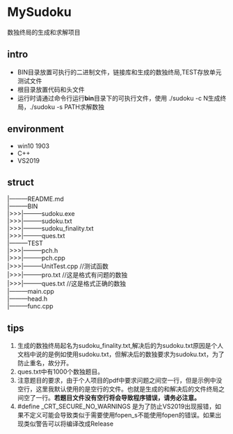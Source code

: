 # MySudoku 
数独终局的生成和求解项目
## intro
* BIN目录放置可执行的二进制文件，链接库和生成的数独终局,TEST存放单元测试文件
* 根目录放置代码和头文件
* 运行时请通过命令行运行**bin**目录下的可执行文件，使用 ./sudoku -c N生成终局，./sudoku -s PATH求解数独
## environment
* win10 1903
* C++
* VS2019
## struct
|———README.md  
|———BIN  
|>>>|———sudoku.exe  
|>>>|———sudoku.txt  
|>>>|———sudoku_finality.txt  
|>>>|———ques.txt  
|———TEST  
|>>>|———pch.h  
|>>>|———pch.cpp  
|>>>|———UnitTest.cpp    //测试函数  
|>>>|———pro.txt   //这是格式有问题的数独  
|>>>|———ques.txt    //这是格式正确的数独  
|———main.cpp  
|———head.h  
|———func.cpp  
## tips
1. 生成的数独终局起名为sudoku_finality.txt,解决后的为sudoku.txt原因是个人文档中说的是例如使用sudoku.txt，但解决后的数独要求为sudoku.txt，为了防止重名，故分开。
2. ques.txt中有1000个数独题目。
3. 注意题目的要求，由于个人项目的pdf中要求问题之间空一行，但是示例中没空行，这里我默认使用的是空行的文件。也就是生成的和解决后的文件终局之间空了一行。**若题目文件没有空行将会导致程序错误，请务必注意。**
4. #define _CRT_SECURE_NO_WARNINGS 是为了防止VS2019出现报错，如果不定义可能会导致类似于需要使用fopen_s不能使用fopen的错误。如果出现类似警告可以将编译改成Release
